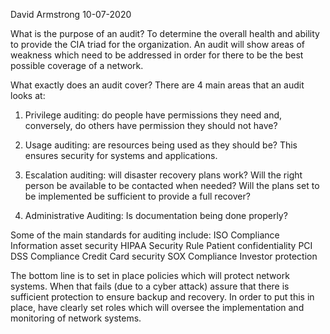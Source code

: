 David Armstrong 10-07-2020

What is the purpose of an audit? To determine the overall health and ability to provide the CIA
triad for the organization. An audit will show areas of weakness which need to be addressed in 
order for there to be the best possible coverage of a network.

What exactly does an audit cover? There are 4 main areas that an audit looks at:

1. Privilege auditing: do people have permissions they need and, conversely, do others have permission 
they should not have?

2. Usage auditing: are resources being used as they should be? This ensures security for systems and 
applications.

3. Escalation auditing: will disaster recovery plans work? Will the right person be available to be
contacted when needed? Will the plans set to be implemented be sufficient to provide a full recover?

4. Administrative Auditing: Is documentation being done properly?

Some of the main standards for auditing include:
ISO Compliance
  Information asset security
HIPAA Security Rule
  Patient confidentiality
PCI DSS Compliance
  Credit Card security
SOX Compliance
  Investor protection

The bottom line is to set in place policies which will protect network systems. When that fails (due 
to a cyber attack) assure that there is sufficient protection to ensure backup and recovery. In order 
to put this in place, have clearly set roles which will oversee the implementation and monitoring of 
network systems.

